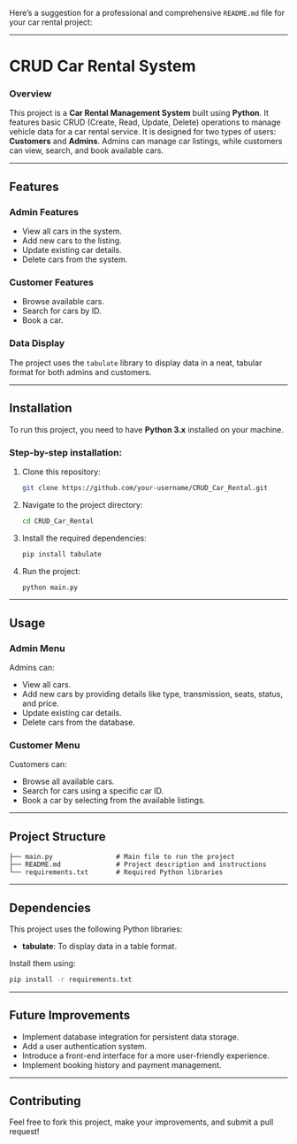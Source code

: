 Here’s a suggestion for a professional and comprehensive `README.md` file for your car rental project:

---

# CRUD Car Rental System

### Overview

This project is a **Car Rental Management System** built using **Python**. It features basic CRUD (Create, Read, Update, Delete) operations to manage vehicle data for a car rental service. It is designed for two types of users: **Customers** and **Admins**. Admins can manage car listings, while customers can view, search, and book available cars.

---

## Features

### Admin Features
- View all cars in the system.
- Add new cars to the listing.
- Update existing car details.
- Delete cars from the system.

### Customer Features
- Browse available cars.
- Search for cars by ID.
- Book a car.

### Data Display
The project uses the `tabulate` library to display data in a neat, tabular format for both admins and customers.

---

## Installation

To run this project, you need to have **Python 3.x** installed on your machine.

### Step-by-step installation:

1. Clone this repository:
    ```bash
    git clone https://github.com/your-username/CRUD_Car_Rental.git
    ```

2. Navigate to the project directory:
    ```bash
    cd CRUD_Car_Rental
    ```

3. Install the required dependencies:
    ```bash
    pip install tabulate
    ```

4. Run the project:
    ```bash
    python main.py
    ```

---

## Usage

### Admin Menu

Admins can:
- View all cars.
- Add new cars by providing details like type, transmission, seats, status, and price.
- Update existing car details.
- Delete cars from the database.

### Customer Menu

Customers can:
- Browse all available cars.
- Search for cars using a specific car ID.
- Book a car by selecting from the available listings.

---

## Project Structure

```
├── main.py                # Main file to run the project
├── README.md              # Project description and instructions
└── requirements.txt       # Required Python libraries
```

---

## Dependencies

This project uses the following Python libraries:

- **tabulate**: To display data in a table format.
  
Install them using:
```bash
pip install -r requirements.txt
```

---

## Future Improvements

- Implement database integration for persistent data storage.
- Add a user authentication system.
- Introduce a front-end interface for a more user-friendly experience.
- Implement booking history and payment management.

---

## Contributing

Feel free to fork this project, make your improvements, and submit a pull request!


